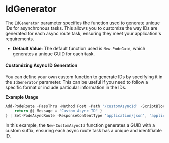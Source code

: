 # IdGenerator

The `IdGenerator` parameter specifies the function used to generate unique IDs for asynchronous tasks. This allows you to customize the way IDs are generated for each async route task, ensuring they meet your application's requirements.

- **Default Value**: The default function used is `New-PodeGuid`, which generates a unique GUID for each task.

#### Customizing Async ID Generation

You can define your own custom function to generate IDs by specifying it in the `IdGenerator` parameter. This can be useful if you need to follow a specific format or include particular information in the IDs.

**Example Usage**

```powershell
Add-PodeRoute -PassThru -Method Post -Path '/customAsyncId' -ScriptBlock {
    return @{ Message = "Custom Async ID" }
} | Set-PodeAsyncRoute -ResponseContentType 'application/json', 'application/yaml' -IdGenerator  {return [guid]::NewGuid().ToString() + "-custom" }
```

In this example, the `New-CustomAsyncId` function generates a GUID with a custom suffix, ensuring each async route task has a unique and identifiable ID.